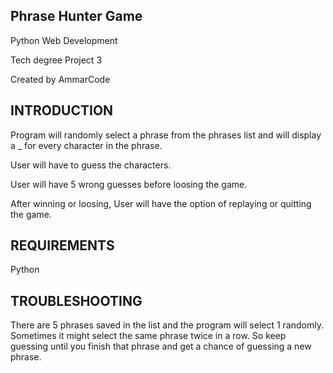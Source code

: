 Phrase Hunter Game
------------------
Python Web Development

Tech degree Project 3

Created by AmmarCode


INTRODUCTION
------------
Program will randomly select a phrase from the phrases list and will display a _ for every character in the phrase.

User will have to guess the characters.

User will have 5 wrong guesses before loosing the game. 

After winning or loosing, User will have the option of replaying or quitting the game. 


REQUIREMENTS
------------
Python


TROUBLESHOOTING
---------------
There are 5 phrases saved in the list and the program will select 1 randomly. 
Sometimes it might select the same phrase twice in a row. So keep guessing until you finish that phrase and get a chance of guessing a new phrase.
